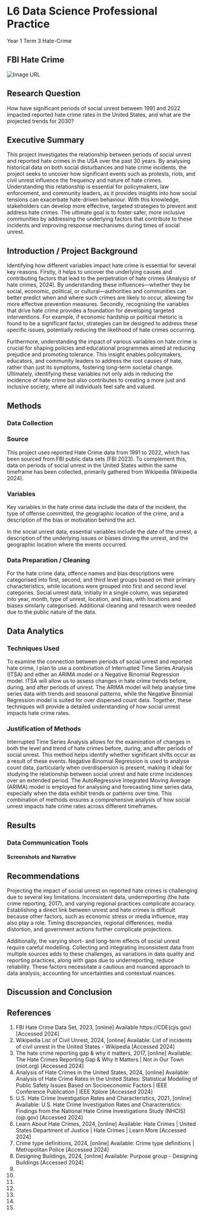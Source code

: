 # L6 Data Science Professional Practice 
Year 1 Term 3 
Hate-Crime

## FBI Hate Crime

![Image URL](https://cdn.statcdn.com/Infographic/images/teaser/16100.jpeg)

## Research Question
How have significant periods of social unrest between 1991 and 2022 impacted reported hate crime rates in the United States, and what are the projected trends for 2030?

## Executive Summary
This project investigates the relationship between periods of social unrest and reported hate crimes in the USA over the past 30 years. By analysing historical data on both social disturbances and hate crime incidents, the project seeks to uncover how significant events such as protests, riots, and civil unrest influence the frequency and nature of hate crimes. Understanding this relationship is essential for policymakers, law enforcement, and community leaders, as it provides insights into how social tensions can exacerbate hate-driven behaviour. With this knowledge, stakeholders can develop more effective, targeted strategies to prevent and address hate crimes. The ultimate goal is to foster safer, more inclusive communities by addressing the underlying factors that contribute to these incidents and improving response mechanisms during times of social unrest.

## Introduction / Project Background

Identifying how different variables impact hate crime is essential for several key reasons. Firstly, it helps to uncover the underlying causes and contributing factors that lead to the perpetration of hate crimes (Analysis of hate crimes, 2024). By understanding these influences—whether they be social, economic, political, or cultural—authorities and communities can better predict when and where such crimes are likely to occur, allowing for more effective prevention measures.
Secondly, recognising the variables that drive hate crime provides a foundation for developing targeted interventions. For example, if economic hardship or political rhetoric is found to be a significant factor, strategies can be designed to address these specific issues, potentially reducing the likelihood of hate crimes occurring.

Furthermore, understanding the impact of various variables on hate crime is crucial for shaping policies and educational programmes aimed at reducing prejudice and promoting tolerance. This insight enables policymakers, educators, and community leaders to address the root causes of hate, rather than just its symptoms, fostering long-term societal change.
Ultimately, identifying these variables not only aids in reducing the incidence of hate crime but also contributes to creating a more just and inclusive society, where all individuals feel safe and valued.

## Methods

### Data Collection

### Source
This project uses reported Hate Crime data from 1991 to 2022, which has been sourced from FBI public data sets (FBI 2023). To complement this, data on periods of social unrest in the United States within the same timeframe has been collected, primarily gathered from Wikipedia (Wikipedia 2024).

### Variables
Key variables in the hate crime data include the data of the incident, the type of offense committed, the geographic location of the crime, and a description of the bias or motivation behind the act.

In the social unrest data, essential variables include the date of the unrest, a description of the underlying issues or biases driving the unrest, and the geographic location where the events occurred.

### Data Preparation / Cleaning

For the hate crime data, offence names and bias descriptions were categorised into first, second, and third level groups based on their primary characteristics, while locations were grouped into first and second level categories. Social unrest data, initially in a single column, was separated into year, month, type of unrest, location, and bias, with locations and biases similarly categorised. Additional cleaning and research were needed due to the public nature of the data.

## Data Analytics

### Techniques Used
To examine the connection between periods of social unrest and reported hate crime, I plan to use a combination of Interrupted Time Series Analysis (ITSA) and either an ARIMA model or a Negative Binomial Regression model. ITSA will allow us to assess changes in hate crime trends before, during, and after periods of unrest. The ARIMA model will help analyse time series data with trends and seasonal patterns, while the Negative Binomial Regression model is suited for over dispersed count data. Together, these techniques will provide a detailed understanding of how social unrest impacts hate crime rates.

### Justification of Methods
Interrupted Time Series Analysis allows for the examination of changes in both the level and trend of hate crimes before, during, and after periods of social unrest. This method helps identify whether significant shifts occur as a result of these events. Negative Binomial Regression is used to analyse count data, particularly when overdispersion is present, making it ideal for studying the relationship between social unrest and hate crime incidences over an extended period. The AutoRegressive Integrated Moving Average (ARIMA) model is employed for analysing and forecasting time series data, especially when the data exhibit trends or patterns over time. This combination of methods ensures a comprehensive analysis of how social unrest impacts hate crime rates across different timeframes.

## Results

### Data Communication Tools

#### Screenshots and Narrative

## Recommendations

Projecting the impact of social unrest on reported hate crimes is challenging due to several key limitations. Inconsistent data, underreporting (the hate crime reporting, 2017), and varying regional practices complicate accuracy. Establishing a direct link between unrest and hate crimes is difficult because other factors, such as economic stress or media influence, may also play a role. Timing discrepancies, regional differences, media distortion, and government actions further complicate projections. 

Additionally, the varying short- and long-term effects of social unrest require careful modelling. Collecting and integrating inconsistent data from multiple sources adds to these challenges, as variations in data quality and reporting practices, along with gaps due to underreporting, reduce reliability. These factors necessitate a cautious and nuanced approach to data analysis, accounting for uncertainties and contextual nuances.

## Discussion and Conclusion

## References
1.	FBI Hate Crime Data Set, 2023, [online] Available https://CDE(cjis.gov) [Accessed 2024]
2.	Wikipedia List of Civil Unrest, 2024, [online] Available: List of incidents of civil unrest in the United States - Wikipedia [Accessed 2024]
3.	The hate crime reporting gap & why it matters, 2017, [online] Available: The Hate Crimes Reporting Gap & Why It Matters | Not in Our Town (niot.org) [Accessed 2024]
4.	Analysis of Hate Crimes in the United States, 2024, [online] Available: Analysis of Hate Crime Rates in the United States: Statistical Modeling of Public Safety Issues Based on Socioeconomic Factors | IEEE Conference Publication | IEEE Xplore [Accessed 2024]
5.	U.S. Hate Crime Investigation Rates and Characteristics, 2021, [online] Available: U.S. Hate Crime Investigation Rates and Characteristics: Findings from the National Hate Crime Investigations Study (NHCIS) (ojp.gov) [Accessed 2024]
6.	Learn About Hate Crimes, 2024, [online] Available: Hate Crimes | United States Department of Justice | Hate Crimes | Learn More [Accessed 2024]
7.	Crime type definitions, 2024, [online] Available: Crime type definitions | Metropolitan Police [Accessed 2024]
8.	Designing Buildings, 2024, [online] Available: Purpose group - Designing Buildings [Accessed 2024]
9.	
10.	
11.	
12.	
13.	
14.	
15.	
